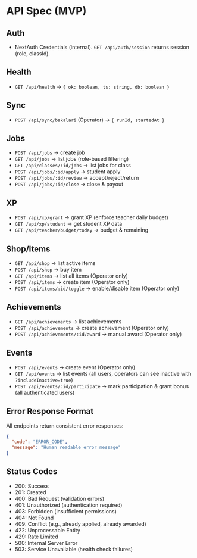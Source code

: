 # API Spec (MVP)

## Auth
- NextAuth Credentials (internal). `GET /api/auth/session` returns session (role, classId).

## Health
- `GET /api/health` → `{ ok: boolean, ts: string, db: boolean }`

## Sync
- `POST /api/sync/bakalari` (Operator) → `{ runId, startedAt }`

## Jobs
- `POST /api/jobs` → create job
- `GET /api/jobs` → list jobs (role-based filtering)
- `GET /api/classes/:id/jobs` → list jobs for class
- `POST /api/jobs/:id/apply` → student apply
- `POST /api/jobs/:id/review` → accept/reject/return
- `POST /api/jobs/:id/close` → close & payout

## XP
- `POST /api/xp/grant` → grant XP (enforce teacher daily budget)
- `GET /api/xp/student` → get student XP data
- `GET /api/teacher/budget/today` → budget & remaining

## Shop/Items
- `GET /api/shop` → list active items
- `POST /api/shop` → buy item
- `GET /api/items` → list all items (Operator only)
- `POST /api/items` → create item (Operator only)
- `POST /api/items/:id/toggle` → enable/disable item (Operator only)

## Achievements
- `GET /api/achievements` → list achievements
- `POST /api/achievements` → create achievement (Operator only)
- `POST /api/achievements/:id/award` → manual award (Operator only)

## Events
- `POST /api/events` → create event (Operator only)
- `GET /api/events` → list events (all users, operators can see inactive with `?includeInactive=true`)
- `POST /api/events/:id/participate` → mark participation & grant bonus (all authenticated users)

## Error Response Format
All endpoints return consistent error responses:
```json
{
  "code": "ERROR_CODE",
  "message": "Human readable error message"
}
```

## Status Codes
- 200: Success
- 201: Created
- 400: Bad Request (validation errors)
- 401: Unauthorized (authentication required)
- 403: Forbidden (insufficient permissions)
- 404: Not Found
- 409: Conflict (e.g., already applied, already awarded)
- 422: Unprocessable Entity
- 429: Rate Limited
- 500: Internal Server Error
- 503: Service Unavailable (health check failures)
